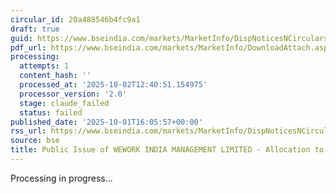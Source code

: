 ```yaml
---
circular_id: 20a488546b4fc9a1
draft: true
guid: https://www.bseindia.com/markets/MarketInfo/DispNoticesNCirculars.aspx?Noticeid={AEC6871D-C013-4143-B889-B25F5DBDB82E}&noticeno=20251001-80&dt=10/01/2025&icount=80&totcount=83&flag=0
pdf_url: https://www.bseindia.com/markets/MarketInfo/DownloadAttach.aspx?id=20251001-80&attachedId=cd406176-7380-4c88-b327-101a291903a8
processing:
  attempts: 1
  content_hash: ''
  processed_at: '2025-10-02T12:40:51.154975'
  processor_version: '2.0'
  stage: claude_failed
  status: failed
published_date: '2025-10-01T16:05:57+00:00'
rss_url: https://www.bseindia.com/markets/MarketInfo/DispNoticesNCirculars.aspx?Noticeid={AEC6871D-C013-4143-B889-B25F5DBDB82E}&noticeno=20251001-80&dt=10/01/2025&icount=80&totcount=83&flag=0
source: bse
title: Public Issue of WEWORK INDIA MANAGEMENT LIMITED - Allocation to Anchor Investors
---
```


Processing in progress...